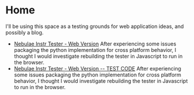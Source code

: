 # Home

I'll be using this space as a testing grounds for web application ideas, and possibly a blog.

- [Nebulae Instr Tester - Web Version](instr_tester/index.html) After experiencing some issues packaging the python implementation for cross platform behavior, I thought I would investigate rebuilding the tester in Javascript to run in the browser.
- [Nebulae Instr Tester - Web Version -- TEST CODE](instr_tester_test/index.html) After experiencing some issues packaging the python implementation for cross platform behavior, I thought I would investigate rebuilding the tester in Javascript to run in the browser.
